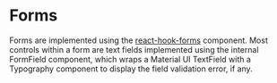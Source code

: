 # Forms
Forms are implemented using the [react-hook-forms](https://react-hook-form.com/api/) component. Most controls within a 
form are text fields implemented using the internal FormField component, which wraps a Material UI TextField
with a Typography component to display the field validation error, if any.
